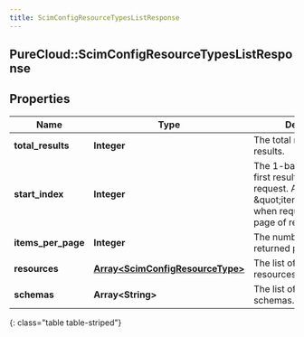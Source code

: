 ```yaml
---
title: ScimConfigResourceTypesListResponse
---
```

## PureCloud::ScimConfigResourceTypesListResponse

## Properties

|Name | Type | Description | Notes|
|------------ | ------------- | ------------- | -------------|
| **total_results** | **Integer** | The total number of results. | [optional] |
| **start_index** | **Integer** | The 1-based index of the first result returned by this request. Add this to \&quot;itemsPerPage\&quot; when requesting the next page of results. | [optional] |
| **items_per_page** | **Integer** | The number of resources returned per page. | [optional] |
| **resources** | [**Array&lt;ScimConfigResourceType&gt;**](ScimConfigResourceType.html) | The list of requested resources. | [optional] |
| **schemas** | **Array&lt;String&gt;** | The list of supported schemas. | [optional] |
{: class="table table-striped"}


